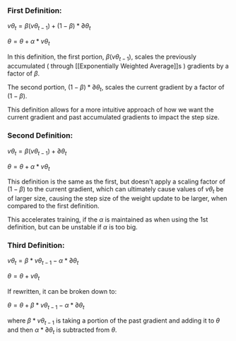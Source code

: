 ### **First Definition:**

$v\theta_t = \beta(v\theta_{t -1 }) + (1-\beta)*∂\theta_t$

$\theta = \theta + \alpha *  v\theta_t$

In this definition, the first portion, $\beta(v\theta_{t-1})$, scales the previously accumulated ( through [[Exponentially Weighted Average]]s ) gradients by a factor of $\beta$.

The second portion, $( 1 - \beta ) * ∂\theta_t$, scales the current gradient by a factor of $( 1 - \beta)$.

This definition allows for a more intuitive approach of how we want the current gradient and past accumulated gradients to impact the step size.

### Second Definition:

$v\theta_t = \beta(v\theta_{t -1 }) + ∂\theta_t$

$\theta = \theta + \alpha * v\theta_t$

This definition is the same as the first, but doesn't apply a scaling factor of $(1-\beta)$ to the current gradient, which can ultimately cause values of $v\theta_t$ be of larger size, causing the  step size of the weight update to be larger, when compared to the first definition.

This accelerates training, if the $\alpha$ is maintained as when using the 1st definition, but can be unstable if $\alpha$ is too big.

### Third Definition:

$v\theta_t = \beta * v\theta_{t-1} - \alpha * ∂\theta_t$

$\theta = \theta + v\theta_t$

If rewritten, it can be broken down to:

$\theta = \theta + \beta * v\theta_{t-1} - \alpha * ∂\theta_t$

where $\beta * v\theta_{t-1}$ is taking a portion of the past gradient and adding it to $\theta$ and then $\alpha * ∂\theta_t$ is subtracted from $\theta$.